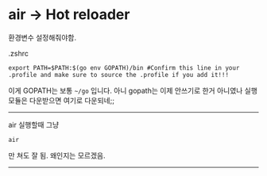 # air -> Hot reloader

환경변수 설정해줘야함.

.zshrc

```shell
export PATH=$PATH:$(go env GOPATH)/bin #Confirm this line in your .profile and make sure to source the .profile if you add it!!!
```

이게 GOPATH는 보통 `~/go` 입니다.
아니 gopath는 이제 안쓰기로 한거 아니였나
실행 모듈은 다운받으면 여기로 다운되네;;

---

air 실행할때 그냥

```shell
air
```

만 쳐도 잘 됨. 왜인지는 모르겠음.

---
